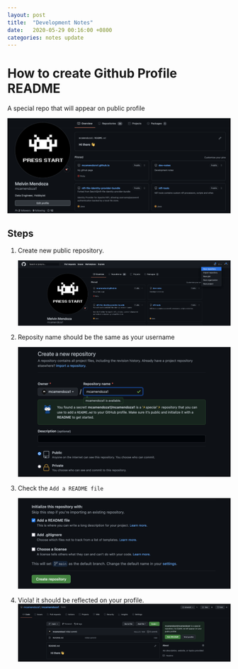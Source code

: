 ```yaml
---
layout: post
title:  "Development Notes"
date:   2020-05-29 00:16:00 +0800
categories: notes update
---
```


# How to create Github Profile README

A special repo that will appear on public profile

![Final](../assets/img/2023-02-16/Step-5.png) 

## Steps

1. Create new public repository. 
   
    ![Step-1](../assets/img/2023-02-16/Step-1.png) 

2. Reposity name should be the same as your username
   
    ![Step-2](../assets/img/2023-02-16/Step-2.png) 

3. Check the `Add a README file`
   
    ![Step-3](../assets/img/2023-02-16/Step-3.png) 

4. Viola! it should be reflected on your profile.
    ![Step-4](../assets/img/2023-02-16/Step-4.png) 
 
